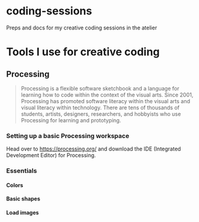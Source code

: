 # coding-sessions
Preps and docs for my creative coding sessions in the atelier

# Tools I use for creative coding

## Processing
> Processing is a flexible software sketchbook and a language for learning how to code within the context of the visual arts. Since 2001, Processing has promoted software literacy within the visual arts and visual literacy within technology. There are tens of thousands of students, artists, designers, researchers, and hobbyists who use Processing for learning and prototyping.

### Setting up a basic Processing workspace 
Head over to https://processing.org/ and download the IDE (Integrated Development Editor) for Processing.

### Essentials

#### Colors
#### Basic shapes
#### Load images

